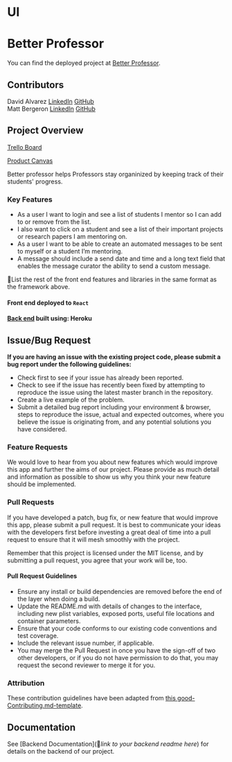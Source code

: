 # UI

# Better Professor
 You can find the deployed project at [Better Professor](https://bw-better-professor.github.io/UI/).

## Contributors

David Alvarez [LinkedIn](https://www.linkedin.com/in/david-e-alvarez/) [GitHub](https://github.com/David-E-Alvarez)
<br>
Matt Bergeron [LinkedIn](https://www.linkedin.com/in/matthew-bergeron-803888132/) [GitHub](https://github.com/bergeronmatt)




## Project Overview

[Trello Board](https://trello.com/b/gSagpknA/bw-betterprofessor)

[Product Canvas](https://docs.google.com/document/d/1dkPL3NC5m2Jwh7y6dq_gP9wYNQ_vcvwiBn1EW4DECVQ/edit?ts=5e34b68b#heading=h.4oicemcbd57)

Better professor helps Professors stay organinized by keeping track of their students' progress. 


### Key Features

- As a user I want to login and see a list of students I mentor so I can add to or remove from the list. 
- I also want to click on a student and see a list of their important projects or research papers I am mentoring on.  
- As a user I want to be able to create an automated messages to be sent to myself or a student I’m mentoring. 
- A message should include a send date and time and a long text field that enables the message curator the ability to send a custom message.



🚫List the rest of the front end features and libraries in the same format as the framework above.

#### Front end deployed to `React`

#### [Back end](https://betterprofessor25.herokuapp.com/) built using: Heroku











## Issue/Bug Request
   
 **If you are having an issue with the existing project code, please submit a bug report under the following guidelines:**
 - Check first to see if your issue has already been reported.
 - Check to see if the issue has recently been fixed by attempting to reproduce the issue using the latest master branch in the repository.
 - Create a live example of the problem.
 - Submit a detailed bug report including your environment & browser, steps to reproduce the issue, actual and expected outcomes,  where you believe the issue is originating from, and any potential solutions you have considered.

### Feature Requests

We would love to hear from you about new features which would improve this app and further the aims of our project. Please provide as much detail and information as possible to show us why you think your new feature should be implemented.

### Pull Requests

If you have developed a patch, bug fix, or new feature that would improve this app, please submit a pull request. It is best to communicate your ideas with the developers first before investing a great deal of time into a pull request to ensure that it will mesh smoothly with the project.

Remember that this project is licensed under the MIT license, and by submitting a pull request, you agree that your work will be, too.

#### Pull Request Guidelines

- Ensure any install or build dependencies are removed before the end of the layer when doing a build.
- Update the README.md with details of changes to the interface, including new plist variables, exposed ports, useful file locations and container parameters.
- Ensure that your code conforms to our existing code conventions and test coverage.
- Include the relevant issue number, if applicable.
- You may merge the Pull Request in once you have the sign-off of two other developers, or if you do not have permission to do that, you may request the second reviewer to merge it for you.

### Attribution

These contribution guidelines have been adapted from [this good-Contributing.md-template](https://gist.github.com/PurpleBooth/b24679402957c63ec426).

## Documentation

See [Backend Documentation](🚫_link to your backend readme here_) for details on the backend of our project.

